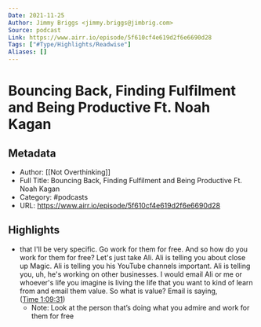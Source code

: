 ```yaml
---
Date: 2021-11-25
Author: Jimmy Briggs <jimmy.briggs@jimbrig.com>
Source: podcast
Link: https://www.airr.io/episode/5f610cf4e619d2f6e6690d28
Tags: ["#Type/Highlights/Readwise"]
Aliases: []
---
```

# Bouncing Back, Finding Fulfilment and Being Productive Ft. Noah Kagan

## Metadata
- Author: [[Not Overthinking]]
- Full Title: Bouncing Back, Finding Fulfilment and Being Productive Ft. Noah Kagan
- Category: #podcasts
- URL: https://www.airr.io/episode/5f610cf4e619d2f6e6690d28

## Highlights
- that I'll be very specific. Go work for them for free. And so how do you work for them for free? Let's just take Ali. Ali is telling you about close up Magic. Ali is telling you his YouTube channels important. Ali is telling you, uh, he's working on other businesses. I would email Ali or me or whoever's life you imagine is living the life that you want to kind of learn from and email them value. So what is value? Email is saying, ([Time 1:09:31](https://www.airr.io/quote/5fc53250bb807d337330a586))
    - Note: Look at the person that’s doing what you admire and work for them for free

